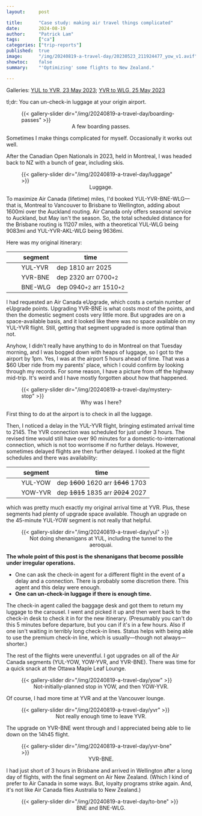 ```yaml
---
layout:     post

title:      "Case study: making air travel things complicated"
date:       2024-08-19
author:     "Patrick Lam"
tags:       ["ca"]
categories: ["trip-reports"]
published:  true
image:      "/img/20240819-a-travel-day/20230523_211924477_yow_v1.avif"
showtoc:    false
summary:    "'Optimizing' some flights to New Zealand."

---
```


<style>
.post-heading h1  { color: cyan; text-shadow: 2px 2px 2px grey; }
.meta { color: cyan; }
table { width: 100%; }
</style>

Galleries: [YUL to YVR, 23 May 2023](https://gallery.patricklam.ca/index.php?/category/1915); [YVR to WLG, 25 May 2023](https://gallery.patricklam.ca/index.php?/category/1915)

tl;dr: You can un-check-in luggage at your origin airport.

<figure>
{{< gallery-slider dir="/img/20240819-a-travel-day/boarding-passes" >}}
<figcaption style="text-align:center">A few boarding passes.</figcaption>
</figure>

Sometimes I make things complicated for myself. Occasionally it works
out well.

After the Canadian Open Nationals in 2023, held in
Montreal, I was headed back to NZ with a bunch of gear, including
skis.

<figure>
{{< gallery-slider dir="/img/20240819-a-travel-day/luggage" >}}
<figcaption style="text-align:center">Luggage.</figcaption>
</figure>

To maximize Air Canada (lifetime) miles, I'd booked
YUL-YVR-BNE-WLG&mdash;that is, Montreal to Vancouver to Brisbane to
Wellington, adding about 1600mi over the Auckland routing.  Air Canada
only offers seasonal service to Auckland, but May isn't the season.
So, the total scheduled distance for the Brisbane routing is 11207
miles, with a theoretical YUL-WLG being 9083mi and YUL-YVR-AKL-WLG
being 9636mi.

Here was my original itinerary:

|&emsp;|segment|time|
|---|---|---|
||YUL-YVR|dep 1810 arr 2025 |
||YVR-BNE|dep 2320 arr 0700<small>+2</small> |
||BNE-WLG|dep 0940<small>+2</small> arr 1510<small>+2</small>

I had requested an Air Canada eUpgrade, which costs a certain number
of eUpgrade points. Upgrading YVR-BNE is what costs most of the
points, and then the domestic segment costs very little more. But
upgrades are on a space-available basis, and it looked like there was
no space available on my YUL-YVR flight. Still, getting that segment upgraded
is more optimal than not.

Anyhow, I didn't really have anything to do in Montreal on that
Tuesday morning, and I was bogged down with heaps of luggage, so I got
to the airport by 1pm. Yes, I was at the airport 5 hours ahead of
time.  That was a $60 Uber ride from my parents' place, which I could
confirm by looking through my records. For some
reason, I have a picture from off the highway mid-trip. It's weird and
I have mostly forgotten about how that happened.

<figure>
{{< gallery-slider dir="/img/20240819-a-travel-day/mystery-stop" >}}
<figcaption style="text-align:center">Why was I here?</figcaption>
</figure>

First thing to do at the airport is to check in all the luggage.

Then, I noticed a delay in the YUL-YVR flight, bringing estimated
arrival time to 2145.  The YVR connection was scheduled for just under
3 hours. The revised time would still have over 90 minutes for a
domestic-to-international connection, which is not too worrisome
if no further delays.  However, sometimes delayed flights
are then further delayed. I looked at the flight schedules and there
was availability:

|&emsp;|segment|time|
|---|---|---|
||YUL-YOW|dep <del>1600</del> 1620 arr <del>1646</del> 1703 |
||YOW-YVR|dep <del>1815</del> 1835 arr <del>2024</del> 2027 |

which was pretty much exactly my original arrival time at YVR. Plus,
these segments had plenty of upgrade space available. Though an upgrade
on the 45-minute YUL-YOW segment is not really that helpful.

<figure>
{{< gallery-slider dir="/img/20240819-a-travel-day/yul" >}}
<figcaption style="text-align:center">Not doing shenanigans at YUL, including the tunnel to the aeroquai.</figcaption>
</figure>

<b>The whole point of this post is the shenanigans that become possible
under irregular operations.</b>

* One can ask the check-in agent for a different flight in the event of a delay and a connection. There is probably some discretion there. This agent and this delay were enough.
* <b>One can un-check-in luggage if there is enough time.</b>

The check-in agent called the baggage desk and got them to return my luggage to the carousel. I went and picked it up and then went back to the check-in desk to check it in for the new itinerary. (Presumably you can't do this 5 minutes before departure, but you can if it's in a few hours. Also if one isn't waiting in terribly long check-in lines. Status helps with being able to use the premium check-in line, which is usually&mdash;though not always&mdash;shorter.)

The rest of the flights were uneventful. I got upgrades on all of the
Air Canada segments (YUL-YOW, YOW-YVR, and YVR-BNE). There was time
for a quick snack at the Ottawa Maple Leaf Lounge.

<figure>
{{< gallery-slider dir="/img/20240819-a-travel-day/yow" >}}
<figcaption style="text-align:center">Not-initially-planned stop in YOW, and then YOW-YVR.</figcaption>
</figure>

Of course, I had more time at YVR and at the
Vancouver lounge. 

<figure>
{{< gallery-slider dir="/img/20240819-a-travel-day/yvr" >}}
<figcaption style="text-align:center">Not really enough time to leave YVR.</figcaption>
</figure>

The upgrade on YVR-BNE went through and I appreciated being able to lie down on the 14h45 flight.

<figure>
{{< gallery-slider dir="/img/20240819-a-travel-day/yvr-bne" >}}
<figcaption style="text-align:center">YVR-BNE.</figcaption>
</figure>

I had just short of 3 hours in Brisbane and arrived
in Wellington after a long day of flights, with the final segment on Air New Zealand. (Which
I kind of prefer to Air Canada in some ways. But, loyalty programs strike again. And, it's not like
Air Canada flies Australia to New Zealand.)

<figure>
{{< gallery-slider dir="/img/20240819-a-travel-day/to-bne" >}}
<figcaption style="text-align:center">BNE and BNE-WLG.</figcaption>
</figure>
